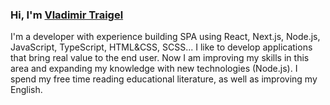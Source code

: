 ### Hi, I'm [Vladimir Traigel](https://www.linkedin.com/in/traigel/)
I'm a developer with experience building SPA using React, Next.js, Node.js, JavaScript, TypeScript, HTML&CSS, SCSS... I like to develop applications that bring real value to the end user. Now I am improving my skills in this area and expanding my knowledge with new technologies (Node.js). I spend my free time reading educational literature, as well as improving my English.
